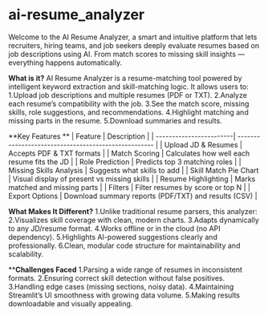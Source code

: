 # ai-resume_analyzer
Welcome to the AI Resume Analyzer, a smart and intuitive platform that lets recruiters, hiring teams, and job seekers deeply evaluate resumes based on job descriptions using AI. From match scores to missing skill insights — everything happens automatically.

**What is it?**
AI Resume Analyzer is a resume-matching tool powered by intelligent keyword extraction and skill-matching logic. 
It allows users to:
                  1.Upload job descriptions and multiple resumes (PDF or TXT).
                  2.Analyze each resume’s compatibility with the job.
                  3.See the match score, missing skills, role suggestions, and recommendations.
                  4.Highlight matching and missing parts in the resume.
                  5.Download summaries and results.

**Key Features **
| Feature                 | Description                                          |
| ------------------------| ---------------------------------------------------- |
| Upload JD & Resumes     | Accepts PDF & TXT formats                            |
| Match Scoring           | Calculates how well each resume fits the JD          |
| Role Prediction         | Predicts top 3 matching roles                        |
| Missing Skills Analysis | Suggests what skills to add                          |
| Skill Match Pie Chart   | Visual display of present vs missing skills          |
| Resume Highlighting     | Marks matched and missing parts                      |
| Filters                 | Filter resumes by score or top N                     |
| Export Options          | Download summary reports (PDF/TXT) and results (CSV) |


**What Makes It Different?**
1.Unlike traditional resume parsers, this analyzer:
2.Visualizes skill coverage with clean, modern charts.
3.Adapts dynamically to any JD/resume format.
4.Works offline or in the cloud (no API dependency).
5.Highlights AI-powered suggestions clearly and professionally.
6.Clean, modular code structure for maintainability and scalability.


****Challenges Faced**
1.Parsing a wide range of resumes in inconsistent formats.
2.Ensuring correct skill detection without false positives.
3.Handling edge cases (missing sections, noisy data).
4.Maintaining Streamlit’s UI smoothness with growing data volume.
5.Making results downloadable and visually appealing.


